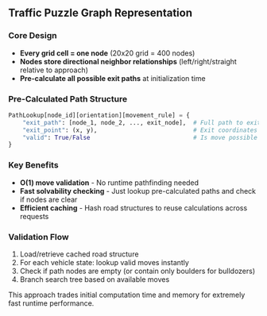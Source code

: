 ## Traffic Puzzle Graph Representation

### Core Design
- **Every grid cell = one node** (20x20 grid = 400 nodes)
- **Nodes store directional neighbor relationships** (left/right/straight relative to approach)
- **Pre-calculate all possible exit paths** at initialization time

### Pre-Calculated Path Structure
```python
PathLookup[node_id][orientation][movement_rule] = {
    "exit_path": [node_1, node_2, ..., exit_node],  # Full path to exit
    "exit_point": (x, y),                           # Exit coordinates
    "valid": True/False                             # Is move possible
}
```

### Key Benefits
- **O(1) move validation** - No runtime pathfinding needed
- **Fast solvability checking** - Just lookup pre-calculated paths and check if nodes are clear
- **Efficient caching** - Hash road structures to reuse calculations across requests

### Validation Flow
1. Load/retrieve cached road structure
2. For each vehicle state: lookup valid moves instantly
3. Check if path nodes are empty (or contain only boulders for bulldozers)
4. Branch search tree based on available moves

This approach trades initial computation time and memory for extremely fast runtime performance.